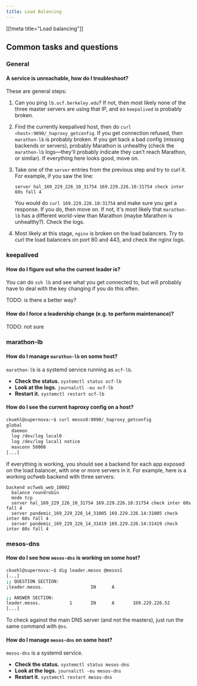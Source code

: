```yaml
---
title: Load Balancing
---
```


[[!meta title="Load balancing"]]

## Common tasks and questions

### General

#### A service is unreachable, how do I troubleshoot?

These are general steps:

1. Can you ping `lb.ocf.berkeley.edu`? If not, then most likely none of the
   three master servers are using that IP, and so `keepalived` is probably broken.

2. Find the currently keepalived host, then do `curl <host>:9090/_haproxy_getconfig`.
   If you get connection refused, then `marathon-lb` is probably broken. If you
   get back a bad config (missing backends or servers), probably Marathon is
   unhealthy (check the `marathon-lb` logs—they'll probably indicate they can't
   reach Marathon, or similar). If everything here looks good, move on.

3. Take one of the `server` entries from the previous step and try to curl it.
   For example, if you saw the line:

   ```haproxy
   server hal_169_229_226_10_31754 169.229.226.10:31754 check inter 60s fall 4
   ```

   You would do `curl 169.229.226.10:31754` and make sure you get a response.
   If you do, then move on. If not, it's most likely that `marathon-lb` has a
   different world-view than Marathon (maybe Marathon is unhealthy?). Check the
   logs.

4. Most likely at this stage, `nginx` is broken on the load balancers. Try to
   curl the load balancers on port 80 and 443, and check the nginx logs.

### keepalived

#### How do I figure out who the current leader is?

You can do `ssh lb` and see what you get connected to, but will probably have
to deal with the key changing if you do this often.

TODO: is there a better way?

#### How do I force a leadership change (e.g. to perform maintenance)?

TODO: not sure

### marathon-lb

#### How do I manage `marathon-lb` on some host?

`marathon-lb` is a systemd service running as `ocf-lb`.

- **Check the status.** `systemctl status ocf-lb`
- **Look at the logs.** `journalctl -eu ocf-lb`
- **Restart it.** `systemctl restart ocf-lb`

#### How do I see the current haproxy config on a host?

```bash
ckuehl@supernova:~$ curl mesos0:9090/_haproxy_getconfig
global
  daemon
  log /dev/log local0
  log /dev/log local1 notice
  maxconn 50000
[...]
```

If everything is working, you should see a backend for each app exposed on the
load balancer, with one or more servers in it. For example, here is a working
ocfweb backend with three servers:

```haproxy
backend ocfweb_web_10002
  balance roundrobin
  mode tcp
  server hal_169_229_226_10_31754 169.229.226.10:31754 check inter 60s fall 4
  server pandemic_169_229_226_14_31005 169.229.226.14:31005 check inter 60s fall 4
  server pandemic_169_229_226_14_31419 169.229.226.14:31419 check inter 60s fall 4
```

### mesos-dns

#### How do I see how `mesos-dns` is working on some host?

```bash
ckuehl@supernova:~$ dig leader.mesos @mesos1
[...]
;; QUESTION SECTION:
;leader.mesos.                  IN      A

;; ANSWER SECTION:
leader.mesos.           1       IN      A       169.229.226.52
[...]
```

To check against the main DNS server (and not the masters), just run the same
command with `@ns`.

#### How do I manage `mesos-dns` on some host?

`mesos-dns` is a systemd service.

- **Check the status.** `systemctl status mesos-dns`
- **Look at the logs.** `journalctl -eu mesos-dns`
- **Restart it.** `systemctl restart mesos-dns`
